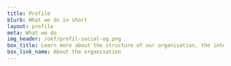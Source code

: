 ```yaml
---
title: Profile
blurb: What we do in short
layout: profile
meta: What we do
img_header: /okf/profil-social-og.png
box_title: Learn more about the structure of our organisation, the international network, and the role of our board
box_link_name: About the organisation
---
```

